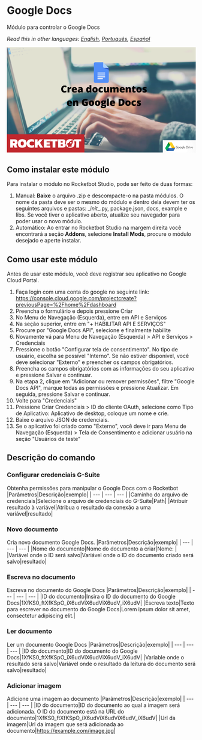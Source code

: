 # Google Docs
  
Módulo para controlar o Google Docs  

*Read this in other languages: [English](Manual_GoogleDocs.md), [Português](Manual_GoogleDocs.pr.md), [Español](Manual_GoogleDocs.es.md)*
  
![banner](imgs/Banner_GoogleDocs.png)
## Como instalar este módulo
  
Para instalar o módulo no Rocketbot Studio, pode ser feito de duas formas:
1. Manual: __Baixe__ o arquivo .zip e descompacte-o na pasta módulos. O nome da pasta deve ser o mesmo do módulo e dentro dela devem ter os seguintes arquivos e pastas: \__init__.py, package.json, docs, example e libs. Se você tiver o aplicativo aberto, atualize seu navegador para poder usar o novo módulo.
2. Automático: Ao entrar no Rocketbot Studio na margem direita você encontrará a seção **Addons**, selecione **Install Mods**, procure o módulo desejado e aperte instalar.  


## Como usar este módulo

Antes de usar este módulo, você deve registrar seu aplicativo no Google Cloud Portal.

1. Faça login com uma conta do google no seguinte link: https://console.cloud.google.com/projectcreate?previousPage=%2Fhome%2Fdashboard
2. Preencha o formulário e depois pressione Criar
3. No Menu de Navegação (Esquerda), entre em API e Serviços
4. Na seção superior, entre em "+ HABILITAR API E SERVIÇOS"
5. Procure por "Google Docs API", selecione e finalmente habilite
6. Novamente vá para Menu de Navegação (Esquerda) > API e Serviços > Credenciais
7. Pressione o botão "Configurar tela de consentimento". No tipo de usuário, escolha se possível "Interno". Se não estiver disponível, você deve selecionar "Externo" e preencher os campos obrigatórios.
8. Preencha os campos obrigatórios com as informações do seu aplicativo e pressione Salvar e continuar.
9. Na etapa 2, clique em "Adicionar ou remover permissões", filtre "Google Docs API", marque todas as permissões e pressione Atualizar. Em seguida, pressione Salvar e continuar.
10. Volte para "Credenciais"
11. Pressione Criar Credenciais > ID do cliente OAuth, selecione como Tipo de Aplicativo: Aplicativo de desktop, coloque um nome e crie.
12. Baixe o arquivo JSON de credenciais.
13. Se o aplicativo foi criado como "Externo", você deve ir para Menu de Navegação (Esquerda) > Tela de Consentimento e adicionar usuário na seção "Usuários de teste"

## Descrição do comando

### Configurar credenciais G-Suite
  
Obtenha permissões para manipular o Google Docs com o Rocketbot
|Parâmetros|Descrição|exemplo|
| --- | --- | --- |
|Caminho do arquivo de credenciais|Selecione o arquivo de credenciais do G-Suite|Path|
|Atribuir resultado à variável|Atribua o resultado da conexão a uma variável|resultado|

### Novo documento
  
Cria novo documento Google Docs.
|Parâmetros|Descrição|exemplo|
| --- | --- | --- |
|Nome do documento|Nome do documento a criar|Nome: |
|Variável onde o ID será salvo|Variável onde o ID do documento criado será salvo|resultado|

### Escreva no documento
  
Escreva no documento do Google Docs
|Parâmetros|Descrição|exemplo|
| --- | --- | --- |
|ID do documento|Insira o ID do documento do Google Docs|1XfKS0_ftXfKSpO_iX6udViX6udViX6udV_iX6udV|
|Escreva texto|Texto para escrever no documento do Google Docs|Lorem ipsum dolor sit amet, consectetur adipiscing elit.|

### Ler documento
  
Ler um documento Google Docs
|Parâmetros|Descrição|exemplo|
| --- | --- | --- |
|ID do documento|ID do documento do Google Docs|1XfKS0_ftXfKSpO_iX6udViX6udViX6udV_iX6udV|
|Variable onde o resultado será salvo|Variável onde o resultado da leitura do documento será salvo|resultado|

### Adicionar imagem
  
Adicione uma imagem ao documento
|Parâmetros|Descrição|exemplo|
| --- | --- | --- |
|ID do documento|ID do documento ao qual a imagem será adicionada. O ID do documento está na URL do documento|1XfKS0_ftXfKSpO_iX6udViX6udViX6udV_iX6udV|
|Url da imagem|Url da imagem que será adicionada ao documento|https://example.com/image.jpg|
